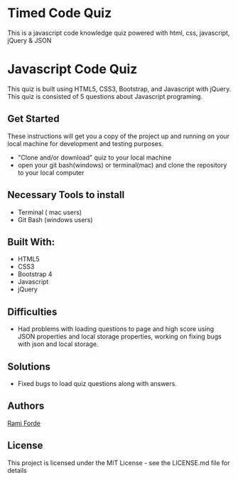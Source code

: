 # Timed Code Quiz

This is a javascript code knowledge quiz powered with html, css, javascript, jQuery & JSON

# Javascript Code Quiz

This quiz is built using HTML5, CSS3, Bootstrap, and Javascript with jQuery. This quiz is consisted of 5 questions about Javascript programing. 


## Get Started

These instructions will get you a copy of the project up and running on your local machine for development and testing purposes.

- "Clone and/or download" quiz to your local machine
- open your git bash(windows) or terminal(mac) and clone the repository to your local computer


## Necessary Tools to install
- Terminal ( mac users)
- Git Bash (windows users)


## Built With:

- HTML5
- CSS3
- Bootstrap 4
- Javascript
- jQuery

## Difficulties
- Had problems with loading questions to page and high score using JSON properties and local storage properties, working on fixing bugs with json and local storage.

## Solutions
- Fixed bugs to load quiz questions along with answers.

## Authors

[Rami Forde](https://github.com/rforde1) 

## License

This project is licensed under the MIT License - see the LICENSE.md file for details